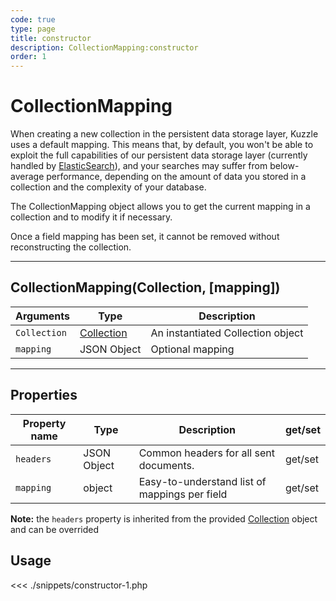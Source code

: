 ```yaml
---
code: true
type: page
title: constructor
description: CollectionMapping:constructor
order: 1
---
```


# CollectionMapping

When creating a new collection in the persistent data storage layer, Kuzzle uses a default mapping.
This means that, by default, you won't be able to exploit the full capabilities of our persistent data storage layer (currently handled by [ElasticSearch](https://www.elastic.co/products/elasticsearch)), and your searches may suffer from below-average performance, depending on the amount of data you stored in a collection and the complexity of your database.

The CollectionMapping object allows you to get the current mapping in a collection and to modify it if necessary.

<div class="alert alert-info">
Once a field mapping has been set, it cannot be removed without reconstructing the collection.
</div>

---

## CollectionMapping(Collection, [mapping])

| Arguments    | Type                                         | Description                       |
| ------------ | -------------------------------------------- | --------------------------------- |
| `Collection` | [Collection](/sdk/php/3/classes/collection/) | An instantiated Collection object |
| `mapping`    | JSON Object                                  | Optional mapping                  |

---

## Properties

| Property name | Type        | Description                                   | get/set |
| ------------- | ----------- | --------------------------------------------- | ------- |
| `headers`     | JSON Object | Common headers for all sent documents.        | get/set |
| `mapping`     | object      | Easy-to-understand list of mappings per field | get/set |

**Note:** the `headers` property is inherited from the provided [Collection](/sdk/php/3/classes/collection/) object and can be overrided

## Usage

<<< ./snippets/constructor-1.php
